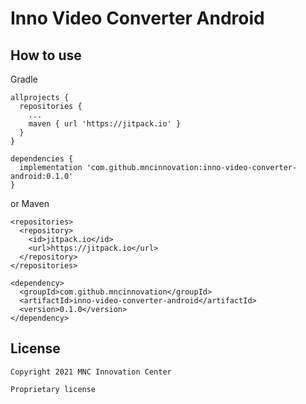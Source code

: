 # Inno Video Converter Android

## How to use
Gradle
```
allprojects {
  repositories {
    ...
    maven { url 'https://jitpack.io' }
  }
}

dependencies {
  implementation 'com.github.mncinnovation:inno-video-converter-android:0.1.0'
}
```
or Maven
```
<repositories>
  <repository>
    <id>jitpack.io</id>
    <url>https://jitpack.io</url>
  </repository>
</repositories>

<dependency>
  <groupId>com.github.mncinnovation</groupId>
  <artifactId>inno-video-converter-android</artifactId>
  <version>0.1.0</version>
</dependency>
```

## License

```
Copyright 2021 MNC Innovation Center

Proprietary license
```
